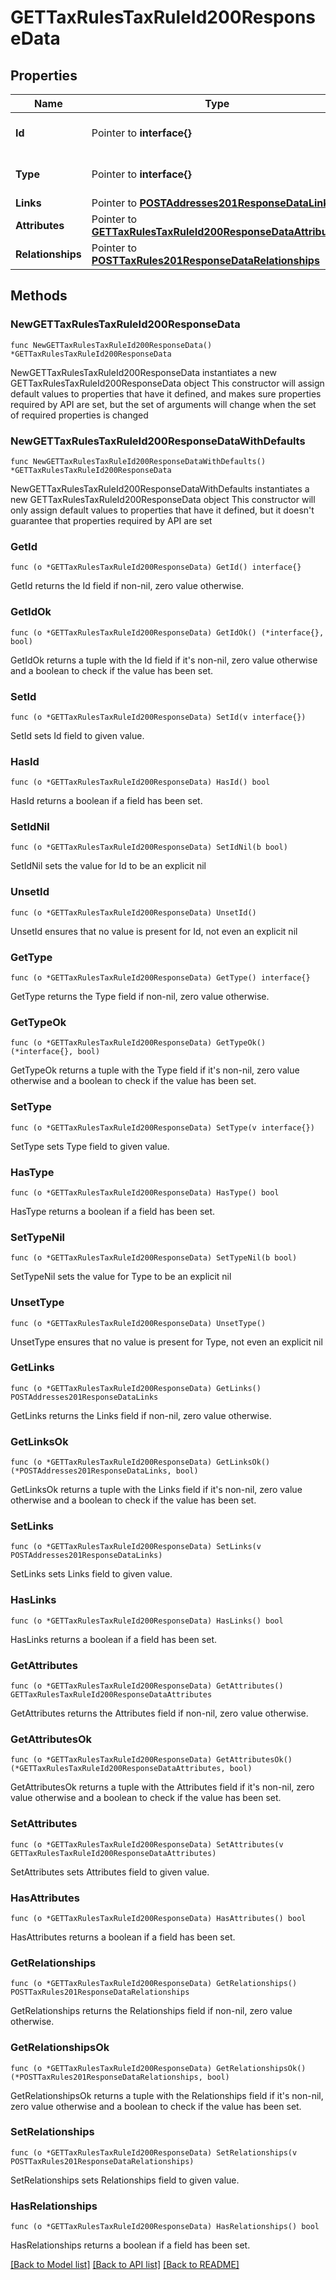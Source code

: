 # GETTaxRulesTaxRuleId200ResponseData

## Properties

Name | Type | Description | Notes
------------ | ------------- | ------------- | -------------
**Id** | Pointer to **interface{}** | The resource&#39;s id | [optional] 
**Type** | Pointer to **interface{}** | The resource&#39;s type | [optional] 
**Links** | Pointer to [**POSTAddresses201ResponseDataLinks**](POSTAddresses201ResponseDataLinks.md) |  | [optional] 
**Attributes** | Pointer to [**GETTaxRulesTaxRuleId200ResponseDataAttributes**](GETTaxRulesTaxRuleId200ResponseDataAttributes.md) |  | [optional] 
**Relationships** | Pointer to [**POSTTaxRules201ResponseDataRelationships**](POSTTaxRules201ResponseDataRelationships.md) |  | [optional] 

## Methods

### NewGETTaxRulesTaxRuleId200ResponseData

`func NewGETTaxRulesTaxRuleId200ResponseData() *GETTaxRulesTaxRuleId200ResponseData`

NewGETTaxRulesTaxRuleId200ResponseData instantiates a new GETTaxRulesTaxRuleId200ResponseData object
This constructor will assign default values to properties that have it defined,
and makes sure properties required by API are set, but the set of arguments
will change when the set of required properties is changed

### NewGETTaxRulesTaxRuleId200ResponseDataWithDefaults

`func NewGETTaxRulesTaxRuleId200ResponseDataWithDefaults() *GETTaxRulesTaxRuleId200ResponseData`

NewGETTaxRulesTaxRuleId200ResponseDataWithDefaults instantiates a new GETTaxRulesTaxRuleId200ResponseData object
This constructor will only assign default values to properties that have it defined,
but it doesn't guarantee that properties required by API are set

### GetId

`func (o *GETTaxRulesTaxRuleId200ResponseData) GetId() interface{}`

GetId returns the Id field if non-nil, zero value otherwise.

### GetIdOk

`func (o *GETTaxRulesTaxRuleId200ResponseData) GetIdOk() (*interface{}, bool)`

GetIdOk returns a tuple with the Id field if it's non-nil, zero value otherwise
and a boolean to check if the value has been set.

### SetId

`func (o *GETTaxRulesTaxRuleId200ResponseData) SetId(v interface{})`

SetId sets Id field to given value.

### HasId

`func (o *GETTaxRulesTaxRuleId200ResponseData) HasId() bool`

HasId returns a boolean if a field has been set.

### SetIdNil

`func (o *GETTaxRulesTaxRuleId200ResponseData) SetIdNil(b bool)`

 SetIdNil sets the value for Id to be an explicit nil

### UnsetId
`func (o *GETTaxRulesTaxRuleId200ResponseData) UnsetId()`

UnsetId ensures that no value is present for Id, not even an explicit nil
### GetType

`func (o *GETTaxRulesTaxRuleId200ResponseData) GetType() interface{}`

GetType returns the Type field if non-nil, zero value otherwise.

### GetTypeOk

`func (o *GETTaxRulesTaxRuleId200ResponseData) GetTypeOk() (*interface{}, bool)`

GetTypeOk returns a tuple with the Type field if it's non-nil, zero value otherwise
and a boolean to check if the value has been set.

### SetType

`func (o *GETTaxRulesTaxRuleId200ResponseData) SetType(v interface{})`

SetType sets Type field to given value.

### HasType

`func (o *GETTaxRulesTaxRuleId200ResponseData) HasType() bool`

HasType returns a boolean if a field has been set.

### SetTypeNil

`func (o *GETTaxRulesTaxRuleId200ResponseData) SetTypeNil(b bool)`

 SetTypeNil sets the value for Type to be an explicit nil

### UnsetType
`func (o *GETTaxRulesTaxRuleId200ResponseData) UnsetType()`

UnsetType ensures that no value is present for Type, not even an explicit nil
### GetLinks

`func (o *GETTaxRulesTaxRuleId200ResponseData) GetLinks() POSTAddresses201ResponseDataLinks`

GetLinks returns the Links field if non-nil, zero value otherwise.

### GetLinksOk

`func (o *GETTaxRulesTaxRuleId200ResponseData) GetLinksOk() (*POSTAddresses201ResponseDataLinks, bool)`

GetLinksOk returns a tuple with the Links field if it's non-nil, zero value otherwise
and a boolean to check if the value has been set.

### SetLinks

`func (o *GETTaxRulesTaxRuleId200ResponseData) SetLinks(v POSTAddresses201ResponseDataLinks)`

SetLinks sets Links field to given value.

### HasLinks

`func (o *GETTaxRulesTaxRuleId200ResponseData) HasLinks() bool`

HasLinks returns a boolean if a field has been set.

### GetAttributes

`func (o *GETTaxRulesTaxRuleId200ResponseData) GetAttributes() GETTaxRulesTaxRuleId200ResponseDataAttributes`

GetAttributes returns the Attributes field if non-nil, zero value otherwise.

### GetAttributesOk

`func (o *GETTaxRulesTaxRuleId200ResponseData) GetAttributesOk() (*GETTaxRulesTaxRuleId200ResponseDataAttributes, bool)`

GetAttributesOk returns a tuple with the Attributes field if it's non-nil, zero value otherwise
and a boolean to check if the value has been set.

### SetAttributes

`func (o *GETTaxRulesTaxRuleId200ResponseData) SetAttributes(v GETTaxRulesTaxRuleId200ResponseDataAttributes)`

SetAttributes sets Attributes field to given value.

### HasAttributes

`func (o *GETTaxRulesTaxRuleId200ResponseData) HasAttributes() bool`

HasAttributes returns a boolean if a field has been set.

### GetRelationships

`func (o *GETTaxRulesTaxRuleId200ResponseData) GetRelationships() POSTTaxRules201ResponseDataRelationships`

GetRelationships returns the Relationships field if non-nil, zero value otherwise.

### GetRelationshipsOk

`func (o *GETTaxRulesTaxRuleId200ResponseData) GetRelationshipsOk() (*POSTTaxRules201ResponseDataRelationships, bool)`

GetRelationshipsOk returns a tuple with the Relationships field if it's non-nil, zero value otherwise
and a boolean to check if the value has been set.

### SetRelationships

`func (o *GETTaxRulesTaxRuleId200ResponseData) SetRelationships(v POSTTaxRules201ResponseDataRelationships)`

SetRelationships sets Relationships field to given value.

### HasRelationships

`func (o *GETTaxRulesTaxRuleId200ResponseData) HasRelationships() bool`

HasRelationships returns a boolean if a field has been set.


[[Back to Model list]](../README.md#documentation-for-models) [[Back to API list]](../README.md#documentation-for-api-endpoints) [[Back to README]](../README.md)


